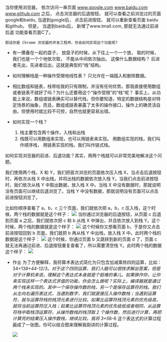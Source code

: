 [](https://time.geekbang.org/column/article/41222)

当你使用浏览器， 依次访问一串页面
    www.google.com
    www.baidu.com
    www.github.com
    之后， 点击浏览器的后退按钮， 就可以查看之前浏览过的页面google和baidu,
    当退到google后， 点击前进按钮， 就可以重新查看页面 baidu 和github。
    但是， 当退到baidu后， 新增了www.tmall.com, 那就无法通过前进 后退
    功能查看页面C了。

    假设你是 Chrome 浏览器的开发工程师，你会如何实现这个功能呢?

- 有一摞叠在一起的盘子，  放盘子的时候，从下往上一个一个放， 取的时候， 
我们也是一个个地依次取， 不能从中间依次抽出。 这像什么数据结构？
    后进者先出，先进者后出，这就是典型的“栈”结构。

- 如何理解栈是一种操作受限地线性表？
    只允许在一端插入和删除数据。

- 相比数组和链表，栈带给我的只有限制，并没有任何优势。那我直接使用数组或者链表不就好了吗？为什么还要用这个“操作受限”的“栈”呢？
    事实上，从功能上来说，数组或链表确实可以替代栈，但你要知道，特定的数据结构是对特定场景的抽象，而且，数组或链表暴露了太多的操作接口，操作上的确灵活自由，但使用时就比较不可控，自然也就更容易出错。

- 如何实现一个栈？
    1. 栈主要包含两个操作，入栈和出栈
    2. 栈既可以用数组来实现，也可以用链表来实现。
        用数组实现的栈，我们叫作顺序栈，
        用链表实现的栈，我们叫作链式栈。
    
如何实现浏览器的前进、后退功能？其实，用两个栈就可以非常完美地解决这个问题。

我们使用两个栈，X 和 Y，我们把首次浏览的页面依次压入栈 X，当点击后退按钮时，再依次从栈 X 中出栈，并将出栈的数据依次放入栈 Y。当我们点击前进按钮时，我们依次从栈 Y 中取出数据，放入栈 X 中。当栈 X 中没有数据时，那就说明没有页面可以继续后退浏览了。当栈 Y 中没有数据，那就说明没有页面可以点击前进按钮浏览了。

比如你顺序查看了 a，b，c 三个页面，我们就依次把 a，b，c 压入栈，这个时候，两个栈的数据就是这个样子：
![](https://static001.geekbang.org/resource/image/4b/3d/4b579a76ea7ebfc5abae2ad6ae6a3c3d.jpg)
当你通过浏览器的后退按钮，从页面 c 后退到页面 a 之后，我们就依次把 c 和 b 从栈 X 中弹出，并且依次放入到栈 Y。这个时候，两个栈的数据就是这个样子：
![](https://static001.geekbang.org/resource/image/b5/1b/b5e496e2e28fe08f0388958a0e12861b.jpg)
这个时候你又想看页面 b，于是你又点击前进按钮回到 b 页面，我们就把 b 再从栈 Y 中出栈，放入栈 X 中。此时两个栈的数据是这个样子：
![](https://static001.geekbang.org/resource/image/ea/bc/ea804125bea25d25ba467a51fb98c4bc.jpg)
这个时候，你通过页面 b 又跳转到新的页面 d 了，页面 c 就无法再通过前进、后退按钮重复查看了，所以需要清空栈 Y。此时两个栈的数据这个样子：
![](https://static001.geekbang.org/resource/image/a3/2e/a3c926fe3050d9a741f394f20430692e.jpg)



- 作业
    为了方便解释，我将算术表达式简化为只包含加减乘除四则运算，比如：34+13*9+44-12/3。对于这个四则运算，我们人脑可以很快求解出答案，但是对于计算机来说，理解这个表达式本身就是个挺难的事儿。如果换作你，让你来实现这样一个表达式求值的功能，你会怎么做呢？实际上，编译器就是通过两个栈来实现的。其中一个保存操作数的栈，另一个是保存运算符的栈。我们从左向右遍历表达式，当遇到数字，我们就直接压入操作数栈；当遇到运算符，就与运算符栈的栈顶元素进行比较。如果比运算符栈顶元素的优先级高，就将当前运算符压入栈；如果比运算符栈顶元素的优先级低或者相同，从运算符栈中取栈顶运算符，从操作数栈的栈顶取 2 个操作数，然后进行计算，再把计算完的结果压入操作数栈，继续比较。我将 3+5*8-6 这个表达式的计算过程画成了一张图，你可以结合图来理解我刚讲的计算过程。

    ![](https://static001.geekbang.org/resource/image/bc/00/bc77c8d33375750f1700eb7778551600.jpg)